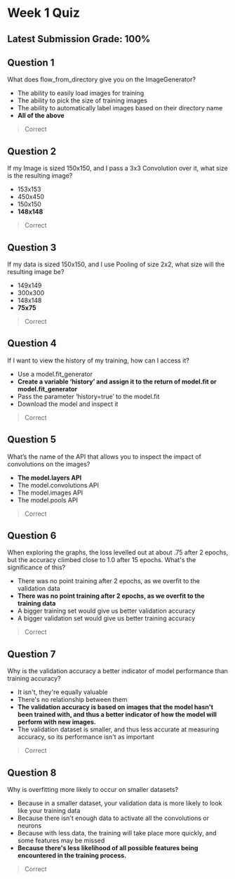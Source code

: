 # Week 1 Quiz
## Latest Submission Grade: 100%

## Question 1
What does flow_from_directory give you on the ImageGenerator?
* The ability to easily load images for training
* The ability to pick the size of training images
* The ability to automatically label images based on their directory name
* **All of the above**
> Correct

## Question 2
If my Image is sized 150x150, and I pass a 3x3 Convolution over it, what size is the resulting image?
* 153x153
* 450x450
* 150x150
* **148x148**
> Correct

## Question 3
If my data is sized 150x150, and I use Pooling of size 2x2, what size will the resulting image be?
* 149x149
* 300x300
* 148x148
* **75x75**
> Correct

## Question 4
If I want to view the history of my training, how can I access it?
* Use a model.fit_generator
* **Create a variable ‘history’ and assign it to the return of model.fit or model.fit_generator**
* Pass the parameter ‘history=true’ to the model.fit
* Download the model and inspect it
> Correct

## Question 5
What’s the name of the API that allows you to inspect the impact of convolutions on the images?
* **The model.layers API**
* The model.convolutions API
* The model.images API
* The model.pools API
> Correct

## Question 6
When exploring the graphs, the loss levelled out at about .75 after 2 epochs, but the accuracy climbed close to 1.0 after 15 epochs. What's the significance of this?
* There was no point training after 2 epochs, as we overfit to the validation data
* **There was no point training after 2 epochs, as we overfit to the training data**
* A bigger training set would give us better validation accuracy
* A bigger validation set would give us better training accuracy
> Correct

## Question 7
Why is the validation accuracy a better indicator of model performance than training accuracy?
* It isn't, they're equally valuable
* There's no relationship between them
* **The validation accuracy is based on images that the model hasn't been trained with, and thus a better indicator of how the model will perform with new images.**
* The validation dataset is smaller, and thus less accurate at measuring accuracy, so its performance isn't as important
> Correct

## Question 8
Why is overfitting more likely to occur on smaller datasets?
* Because in a smaller dataset, your validation data is more likely to look like your training data
* Because there isn't enough data to activate all the convolutions or neurons
* Because with less data, the training will take place more quickly, and some features may be missed
* **Because there's less likelihood of all possible features being encountered in the training process.**
> Correct
